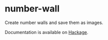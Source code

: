 # number-wall
Create number walls and save them as images.

Documentation is available on [Hackage](https://hackage.haskell.org/package/number-wall).
